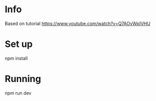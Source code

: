 # Info
Based on tutorial
https://www.youtube.com/watch?v=Q7AOvWpIVHU

# Set up
npm install

# Running
npm run dev
